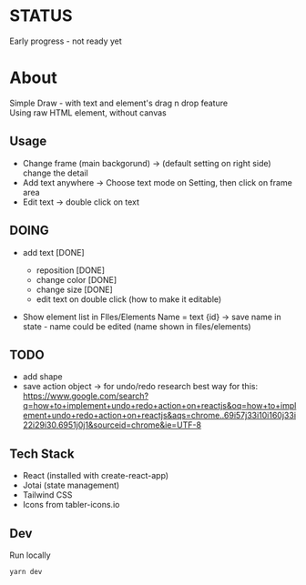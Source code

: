 # STATUS

Early progress - not ready yet

# About

Simple Draw - with text and element's drag n drop feature  
Using raw HTML element, without canvas

## Usage

-   Change frame (main backgorund) -> (default setting on right side) change the detail
-   Add text anywhere -> Choose text mode on Setting, then click on frame area
-   Edit text -> double click on text

## DOING

-   add text [DONE]

    -   reposition [DONE]
    -   change color [DONE]
    -   change size [DONE]
    -   edit text on double click (how to make it editable)

-   Show element list in FIles/Elements
    Name = text {id} -> save name in state - name could be edited (name shown in files/elements)

## TODO

-   add shape
-   save action object -> for undo/redo
    research best way for this: https://www.google.com/search?q=how+to+implement+undo+redo+action+on+reactjs&oq=how+to+implement+undo+redo+action+on+reactjs&aqs=chrome..69i57j33i10i160j33i22i29i30.6951j0j1&sourceid=chrome&ie=UTF-8

## Tech Stack

-   React (installed with create-react-app)
-   Jotai (state management)
-   Tailwind CSS
-   Icons from tabler-icons.io

## Dev

Run locally

```
yarn dev
```
